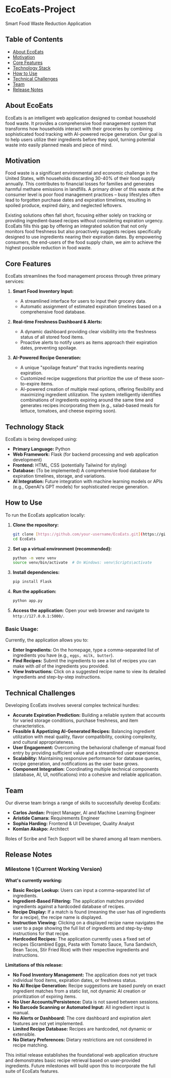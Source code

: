 # EcoEats-Project
Smart Food Waste Reduction Application

## Table of Contents
- [About EcoEats](#about-ecoeats)
- [Motivation](#motivation)
- [Core Features](#core-features)
- [Technology Stack](#technology-stack)
- [How to Use](#how-to-use)
- [Technical Challenges](#technical-challenges)
- [Team](#team)
- [Release Notes](#release-notes)

## About EcoEats

EcoEats is an intelligent web application designed to combat household food waste. It provides a comprehensive food management system that transforms how households interact with their groceries by combining sophisticated food tracking with AI-powered recipe generation. Our goal is to help users utilize their ingredients before they spoil, turning potential waste into easily planned meals and piece of mind.

## Motivation

Food waste is a significant environmental and economic challenge in the United States, with households discarding 30-40% of their food supply annually. This contributes to financial losses for families and generates harmful methane emissions in landfills. A primary driver of this waste at the consumer level is poor food management practices – busy lifestyles often lead to forgotten purchase dates and expiration timelines, resulting in spoiled produce, expired dairy, and neglected leftovers.

Existing solutions often fall short, focusing either solely on tracking or providing ingredient-based recipes without considering expiration urgency. EcoEats fills this gap by offering an integrated solution that not only monitors food freshness but also proactively suggests recipes specifically designed to use ingredients nearing their expiration dates. By empowering consumers, the end-users of the food supply chain, we aim to achieve the highest possible reduction in food waste.

## Core Features

EcoEats streamlines the food management process through three primary services:

1.  **Smart Food Inventory Input:**
    * A streamlined interface for users to input their grocery data.
    * Automatic assignment of estimated expiration timelines based on a comprehensive food database.

2.  **Real-time Freshness Dashboard & Alerts:**
    * A dynamic dashboard providing clear visibility into the freshness status of all stored food items.
    * Proactive alerts to notify users as items approach their expiration dates, preventing spoilage.

3.  **AI-Powered Recipe Generation:**
    * A unique "spoilage feature" that tracks ingredients nearing expiration.
    * Customized recipe suggestions that prioritize the use of these soon-to-expire items.
    * AI-powered creation of multiple meal options, offering flexibility and maximizing ingredient utilization. The system intelligently identifies combinations of ingredients expiring around the same time and generates recipes incorporating them (e.g., salad-based meals for lettuce, tomatoes, and cheese expiring soon).

## Technology Stack

EcoEats is being developed using:

* **Primary Language:** Python
* **Web Framework:** Flask (for backend processing and web application development)
* **Frontend:** HTML, CSS (potentially Tailwind for styling)
* **Database:** (To be implemented) A comprehensive food database for expiration timelines, storage, and variations.
* **AI Integration:** Future integration with machine learning models or APIs (e.g., OpenAI's GPT models) for sophisticated recipe generation.

## How to Use

To run the EcoEats application locally:

1.  **Clone the repository:**
    ```bash
    git clone [https://github.com/your-username/EcoEats.git](https://github.com/your-username/EcoEats.git)
    cd EcoEats
    ```
2.  **Set up a virtual environment (recommended):**
    ```bash
    python -m venv venv
    source venv/bin/activate  # On Windows: venv\Scripts\activate
    ```
3.  **Install dependencies:**
    ```bash
    pip install Flask
    ```
4.  **Run the application:**
    ```bash
    python app.py
    ```
5.  **Access the application:**
    Open your web browser and navigate to `http://127.0.0.1:5000/`.

### Basic Usage:

Currently, the application allows you to:

* **Enter Ingredients:** On the homepage, type a comma-separated list of ingredients you have (e.g., `eggs, milk, butter`).
* **Find Recipes:** Submit the ingredients to see a list of recipes you can make with *all* of the ingredients you provided.
* **View Instructions:** Click on a suggested recipe name to view its detailed ingredients and step-by-step instructions.

## Technical Challenges

Developing EcoEats involves several complex technical hurdles:

* **Accurate Expiration Prediction:** Building a reliable system that accounts for varied storage conditions, purchase freshness, and item characteristics.
* **Feasible & Appetizing AI-Generated Recipes:** Balancing ingredient utilization with meal quality, flavor compatibility, cooking complexity, and cultural appropriateness.
* **User Engagement:** Overcoming the behavioral challenge of manual food entry by providing sufficient value and a streamlined user experience.
* **Scalability:** Maintaining responsive performance for database queries, recipe generation, and notifications as the user base grows.
* **Component Integration:** Coordinating multiple technical components (database, AI, UI, notifications) into a cohesive and reliable application.

## Team

Our diverse team brings a range of skills to successfully develop EcoEats:

* **Carlos Jordan:** Project Manager, AI and Machine Learning Engineer
* **Aristide Camara:** Requirements Engineer
* **Sophia Harding:** Frontend & UI Developer, Quality Analyst
* **Komlan Akakpo:** Architect

Roles of Scribe and Tech Support will be shared among all team members.

## Release Notes

### Milestone 1 (Current Working Version)

**What's currently working:**

* **Basic Recipe Lookup:** Users can input a comma-separated list of ingredients.
* **Ingredient-Based Filtering:** The application matches provided ingredients against a hardcoded database of recipes.
* **Recipe Display:** If a match is found (meaning the user has *all* ingredients for a recipe), the recipe name is displayed.
* **Instruction Viewing:** Clicking on a displayed recipe name navigates the user to a page showing the full list of ingredients and step-by-step instructions for that recipe.
* **Hardcoded Recipes:** The application currently uses a fixed set of recipes (Scrambled Eggs, Pasta with Tomato Sauce, Tuna Sandwich, Bean Tacos, Stir Fried Rice) with their respective ingredients and instructions.

**Limitations of this release:**

* **No Food Inventory Management:** The application does not yet track individual food items, expiration dates, or freshness status.
* **No AI Recipe Generation:** Recipe suggestions are based purely on exact ingredient matches from a static list, not dynamic AI creation or prioritization of expiring items.
* **No User Accounts/Persistence:** Data is not saved between sessions.
* **No Barcode Scanning or Automated Input:** All ingredient input is manual.
* **No Alerts or Dashboard:** The core dashboard and expiration alert features are not yet implemented.
* **Limited Recipe Database:** Recipes are hardcoded, not dynamic or extensible.
* **No Dietary Preferences:** Dietary restrictions are not considered in recipe matching.

This initial release establishes the foundational web application structure and demonstrates basic recipe retrieval based on user-provided ingredients. Future milestones will build upon this to incorporate the full suite of EcoEats features.
